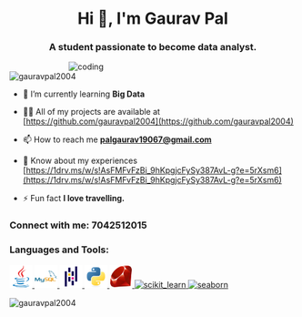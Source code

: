 <h1 align="center">Hi 👋, I'm Gaurav Pal</h1>
<h3 align="center">A student passionate to become data analyst.</h3>
<img align="right"alt="coding"width="400"src="https://cdn.dribbble.com/users/1162077/screenshots/3848914/programmer.gif">

<p align="left"> <img src="https://komarev.com/ghpvc/?username=gauravpal2004&label=Profile%20views&color=0e75b6&style=flat" alt="gauravpal2004" /> </p>

- 🌱 I’m currently learning **Big Data**

- 👨‍💻 All of my projects are available at [https://github.com/gauravpal2004](https://github.com/gauravpal2004)

- 📫 How to reach me **palgaurav19067@gmail.com**

- 📄 Know about my experiences [https://1drv.ms/w/s!AsFMFvFzBi_9hKpgjcFySy387AvL-g?e=5rXsm6](https://1drv.ms/w/s!AsFMFvFzBi_9hKpgjcFySy387AvL-g?e=5rXsm6)

- ⚡ Fun fact **I love travelling.**

<h3 align="left">Connect with me: 7042512015</h3>
<p align="left">
</p>

<h3 align="left">Languages and Tools:</h3>
<p align="left"> <a href="https://www.java.com" target="_blank" rel="noreferrer"> <img src="https://raw.githubusercontent.com/devicons/devicon/master/icons/java/java-original.svg" alt="java" width="40" height="40"/> </a> <a href="https://www.mysql.com/" target="_blank" rel="noreferrer"> <img src="https://raw.githubusercontent.com/devicons/devicon/master/icons/mysql/mysql-original-wordmark.svg" alt="mysql" width="40" height="40"/> </a> <a href="https://pandas.pydata.org/" target="_blank" rel="noreferrer"> <img src="https://raw.githubusercontent.com/devicons/devicon/2ae2a900d2f041da66e950e4d48052658d850630/icons/pandas/pandas-original.svg" alt="pandas" width="40" height="40"/> </a> <a href="https://www.python.org" target="_blank" rel="noreferrer"> <img src="https://raw.githubusercontent.com/devicons/devicon/master/icons/python/python-original.svg" alt="python" width="40" height="40"/> </a> <a href="https://www.ruby-lang.org/en/" target="_blank" rel="noreferrer"> <img src="https://raw.githubusercontent.com/devicons/devicon/master/icons/ruby/ruby-original.svg" alt="ruby" width="40" height="40"/> </a> <a href="https://scikit-learn.org/" target="_blank" rel="noreferrer"> <img src="https://upload.wikimedia.org/wikipedia/commons/0/05/Scikit_learn_logo_small.svg" alt="scikit_learn" width="40" height="40"/> </a> <a href="https://seaborn.pydata.org/" target="_blank" rel="noreferrer"> <img src="https://seaborn.pydata.org/_images/logo-mark-lightbg.svg" alt="seaborn" width="40" height="40"/> </a> </p>

<p><img align="center" src="https://github-readme-stats.vercel.app/api/top-langs?username=gauravpal2004&show_icons=true&locale=en&layout=compact" alt="gauravpal2004" /></p>

